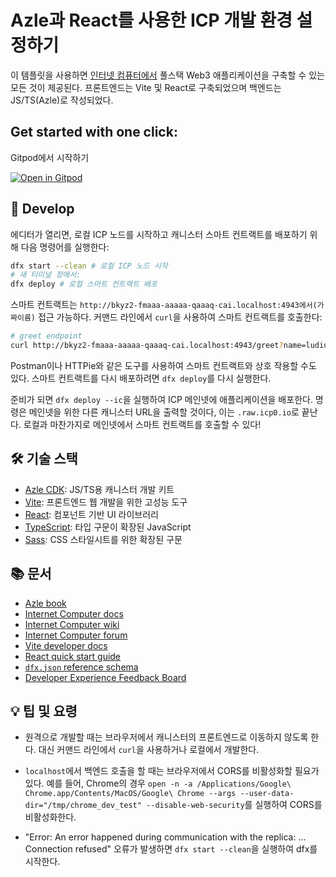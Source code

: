 # Azle과 React를 사용한 ICP 개발 환경 설정하기

이 템플릿을 사용하면 [인터넷 컴퓨터에서](https://internetcomputer.org/) 풀스택 Web3 애플리케이션을 구축할 수 있는 모든 것이 제공된다.
프론트엔드는 Vite 및 React로 구축되었으며 백엔드는 JS/TS(Azle)로 작성되었다.

## Get started with one click:

Gitpod에서 시작하기

[![Open in Gitpod](https://gitpod.io/button/open-in-gitpod.svg)](https://gitpod.io/#https://github.com/IDKNWHORU/Ludium-ICP-Dashboard/)

## 🚀 Develop

에디터가 열리면, 로컬 ICP 노드를 시작하고 캐니스터 스마트 컨트랙트를 배포하기 위해 다음 명령어를 실행한다:

```bash
dfx start --clean # 로컬 ICP 노드 시작
# 새 터미널 창에서:
dfx deploy # 로컬 스마트 컨트랙트 배포
```

스마트 컨트랙트는 `http://bkyz2-fmaaa-aaaaa-qaaaq-cai.localhost:4943에서(가짜이름)` 접근 가능하다.
커맨드 라인에서 `curl`을 사용하여 스마트 컨트랙트를 호출한다:

```bash
# greet endpoint
curl http://bkyz2-fmaaa-aaaaa-qaaaq-cai.localhost:4943/greet?name=ludium
```

Postman이나 HTTPie와 같은 도구를 사용하여 스마트 컨트랙트와 상호 작용할 수도 있다.
스마트 컨트랙트를 다시 배포하려면 `dfx deploy`를 다시 실행한다.

준비가 되면 `dfx deploy --ic`을 실행하여 ICP 메인넷에 애플리케이션을 배포한다.
명령은 메인넷을 위한 다른 캐니스터 URL을 출력할 것이다, 이는 `.raw.icp0.io`로 끝난다.
로컬과 마찬가지로 메인넷에서 스마트 컨트랙트를 호출할 수 있다!

## 🛠️ 기술 스택

- [Azle CDK](https://demergent-labs.github.io/azle/): JS/TS용 캐니스터 개발 키트
- [Vite](https://vitejs.dev/): 프론트엔드 웹 개발을 위한 고성능 도구
- [React](https://reactjs.org/): 컴포넌트 기반 UI 라이브러리
- [TypeScript](https://www.typescriptlang.org/): 타입 구문이 확장된 JavaScript
- [Sass](https://sass-lang.com/): CSS 스타일시트를 위한 확장된 구문

## 📚 문서

- [Azle book](https://demergent-labs.github.io/azle/the_azle_book.html)
- [Internet Computer docs](https://internetcomputer.org/docs/current/developer-docs/ic-overview)
- [Internet Computer wiki](https://wiki.internetcomputer.org/)
- [Internet Computer forum](https://forum.dfinity.org/)
- [Vite developer docs](https://vitejs.dev/guide/)
- [React quick start guide](https://react.dev/learn)
- [`dfx.json` reference schema](https://internetcomputer.org/docs/current/references/dfx-json-reference/)
- [Developer Experience Feedback Board](https://dx.internetcomputer.org/)

## 💡 팁 및 요령

- 원격으로 개발할 때는 브라우저에서 캐니스터의 프론트엔드로 이동하지 않도록 한다. 대신 커맨드 라인에서 `curl`을 사용하거나 로컬에서 개발한다.

- `localhost`에서 백엔드 호출을 할 때는 브라우저에서 CORS를 비활성화할 필요가 있다. 예를 들어, Chrome의 경우 `open -n -a /Applications/Google\ Chrome.app/Contents/MacOS/Google\ Chrome --args --user-data-dir="/tmp/chrome_dev_test" --disable-web-security`를 실행하여 CORS를 비활성화한다.

- "Error: An error happened during communication with the replica: ... Connection refused" 오류가 발생하면 `dfx start --clean`을 실행하여 dfx를 시작한다.
